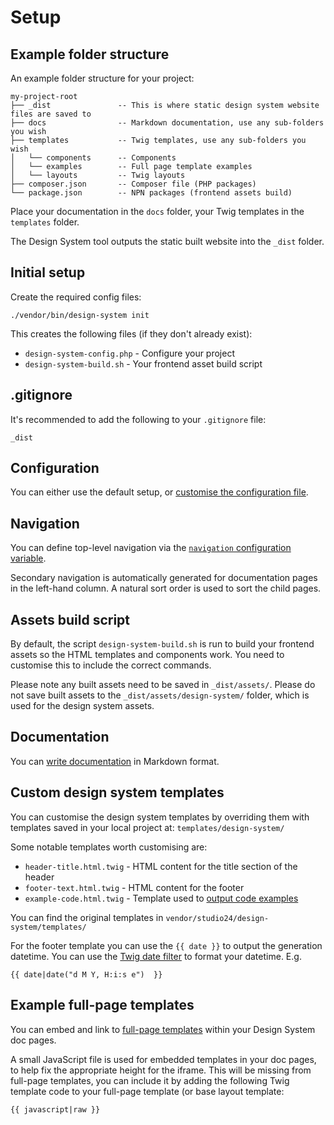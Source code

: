 # Setup

## Example folder structure

An example folder structure for your project:

```
my-project-root
├── _dist               -- This is where static design system website files are saved to
├── docs                -- Markdown documentation, use any sub-folders you wish
├── templates           -- Twig templates, use any sub-folders you wish
│   └── components      -- Components 
│   └── examples        -- Full page template examples
│   └── layouts         -- Twig layouts
├── composer.json       -- Composer file (PHP packages) 
└── package.json        -- NPN packages (frontend assets build)
```

Place your documentation in the `docs` folder, your Twig templates in the `templates` folder.

The Design System tool outputs the static built website into the `_dist` folder.

## Initial setup

Create the required config files:

```
./vendor/bin/design-system init
```

This creates the following files (if they don't already exist):
* `design-system-config.php` - Configure your project
* `design-system-build.sh` - Your frontend asset build script

## .gitignore

It's recommended to add the following to your `.gitignore` file:

```
_dist
```

## Configuration

You can either use the default setup, or [customise the configuration file](configuration.md).

## Navigation

You can define top-level navigation via the [`navigation` configuration variable](configuration.md#configuration).

Secondary navigation is automatically generated for documentation pages in the left-hand column. A natural sort
order is used to sort the child pages.

## Assets build script

By default, the script `design-system-build.sh` is run to build your frontend assets so the HTML templates and components 
work. You need to customise this to include the correct commands.

Please note any built assets need to be saved in `_dist/assets/`. Please do not save built assets 
to the `_dist/assets/design-system/` folder, which is used for the design system assets.

## Documentation

You can [write documentation](writing-documentation.md) in Markdown format. 

## Custom design system templates

You can customise the design system templates by overriding them with templates saved in your local project at: `templates/design-system/`

Some notable templates worth customising are:

* `header-title.html.twig` - HTML content for the title section of the header
* `footer-text.html.twig` - HTML content for the footer
* `example-code.html.twig` - Template used to [output code examples](writing-documentation.md#custom-template-for-code-examples)

You can find the original templates in `vendor/studio24/design-system/templates/`

For the footer template you can use the `{{ date }}` to output the generation datetime. You can use the [Twig date filter](https://twig.symfony.com/doc/3.x/filters/date.html) 
to format your datetime. E.g.

```twig
{{ date|date("d M Y, H:i:s e")  }}
```

## Example full-page templates

You can embed and link to [full-page templates](code-examples.md#full-page-templates) within your Design System doc pages.

A small JavaScript file is used for embedded templates in your doc pages, to help fix the appropriate height for the iframe. 
This will be missing from full-page templates, you can include it by adding the following Twig template code
to your full-page template (or base layout template:

```twig
{{ javascript|raw }}
```